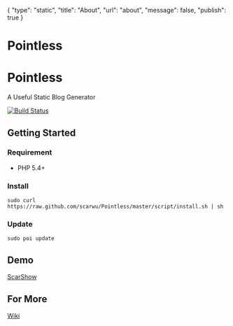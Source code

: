 {
    "type": "static",
    "title": "About",
    "url": "about",
    "message": false,
    "publish": true
}

Pointless
=========

# Pointless

A Useful Static Blog Generator

[![Build Status](https://travis-ci.org/scarwu/Pointless.png?branch=master)](https://travis-ci.org/scarwu/Pointless)

## Getting Started

### Requirement

* PHP 5.4+

### Install

    sudo curl https://raw.github.com/scarwu/Pointless/master/script/install.sh | sh

### Update

    sudo poi update

## Demo

[ScarShow](http://scar.simcz.tw)

## For More

[Wiki](https://github.com/scarwu/Pointless/wiki)